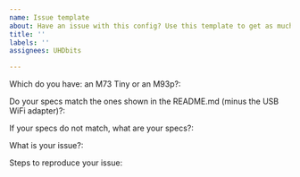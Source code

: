```yaml
---
name: Issue template
about: Have an issue with this config? Use this template to get as much help as possible.
title: ''
labels: ''
assignees: UHDbits

---
```


Which do you have: an M73 Tiny or an M93p?:

Do your specs match the ones shown in the README.md (minus the USB WiFi adapter)?:

If your specs do not match, what are your specs?:

What is your issue?:

Steps to reproduce your issue:
